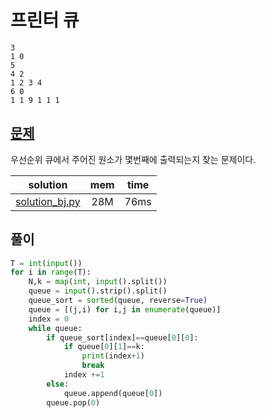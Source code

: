# 프린터 큐

```
3
1 0
5
4 2
1 2 3 4
6 0
1 1 9 1 1 1
```

## [문제](https://www.acmicpc.net/problem/1966)

우선순위 큐에서 주어진 원소가 몇번째에 출력되는지 찾는 문제이다. 

|solution|mem|time|
|:-:|:-:|:-:|
|[solution_bj.py](solution_bj.py)|28M|76ms|


## 풀이

```python
T = int(input())
for i in range(T):
    N,k = map(int, input().split())
    queue = input().strip().split()
    queue_sort = sorted(queue, reverse=True)
    queue = [(j,i) for i,j in enumerate(queue)]
    index = 0
    while queue:
        if queue_sort[index]==queue[0][0]:
            if queue[0][1]==k:
                print(index+1)
                break
            index +=1
        else:
            queue.append(queue[0])
        queue.pop(0)
        


```
